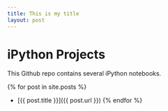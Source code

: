 ```yaml
---
title: This is my title
layout: post
---
```

# iPython Projects

This Github repo contains several iPython notebooks.

{% for post in site.posts %}
* [{{ post.title }}]({{ post.url }})
{% endfor %}

